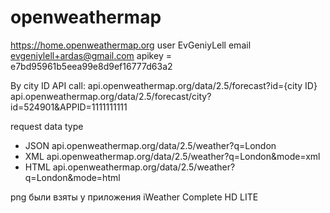 # openweathermap
https://home.openweathermap.org
user EvGeniyLell
email evgeniylell+ardas@gmail.com
apikey = e7bd95961b5eea99e8d9ef16777d63a2


By city ID
API call:
api.openweathermap.org/data/2.5/forecast?id={city ID}
api.openweathermap.org/data/2.5/forecast/city?id=524901&APPID=1111111111 

request data type
- JSON api.openweathermap.org/data/2.5/weather?q=London
- XML api.openweathermap.org/data/2.5/weather?q=London&mode=xml
- HTML api.openweathermap.org/data/2.5/weather?q=London&mode=html


png были взяты у приложения
iWeather Complete HD LITE